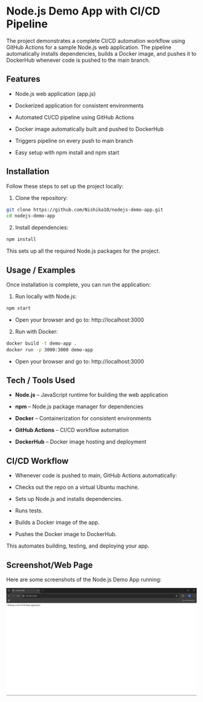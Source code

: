 # Node.js Demo App with CI/CD Pipeline

The project demonstrates a complete CI/CD automation workflow using GitHub Actions for a sample Node.js web application. The pipeline automatically installs dependencies, builds a Docker image, and pushes it to DockerHub whenever code is pushed to the main branch.
## Features

- Node.js web application (app.js)

- Dockerized application for consistent environments

- Automated CI/CD pipeline using GitHub Actions

- Docker image automatically built and pushed to DockerHub

- Triggers pipeline on every push to main branch

- Easy setup with npm install and npm start

## Installation

Follow these steps to set up the project locally:

1. Clone the repository:
```bash
git clone https://github.com/Nishika10/nodejs-demo-app.git
cd nodejs-demo-app
```
2. Install dependencies:
```bash
npm install
```
This sets up all the required Node.js packages for the project.

## Usage / Examples

Once installation is complete, you can run the application:

1. Run locally with Node.js:
```bash
npm start
```

- Open your browser and go to: http://localhost:3000


2. Run with Docker:
```bash
docker build -t demo-app .
docker run -p 3000:3000 demo-app
```

- Open your browser and go to: http://localhost:3000


## Tech / Tools Used


- **Node.js** – JavaScript runtime for building the web application

- **npm** – Node.js package manager for dependencies

- **Docker** – Containerization for consistent environments

- **GitHub Actions** – CI/CD workflow automation

- **DockerHub** – Docker image hosting and deployment

## CI/CD Workflow

- Whenever code is pushed to main, GitHub Actions automatically:

- Checks out the repo on a virtual Ubuntu machine.

- Sets up Node.js and installs dependencies.

- Runs tests.

- Builds a Docker image of the app.

- Pushes the Docker image to DockerHub.

This automates building, testing, and deploying your app.
##  Screenshot/Web Page

Here are some screenshots of the Node.js Demo App running:

![App Running Locally](image/Screenshot.png)







